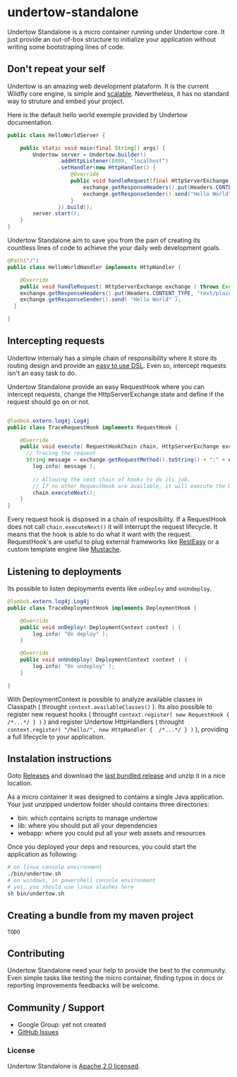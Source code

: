undertow-standalone
===================

Undertow Standalone is a micro container running under Undertow core. It
just provide an out-of-box structure to initialize your application without
writing some bootstraping lines of code.

## Don't repeat your self
Undertow is an amazing web development plataform. It is the current Wildfly
core engine, is simple and [scalable](http://www.techempower.com/benchmarks/#section=data-r8&hw=i7&test=plaintext).
Nevertheless, it has no standard way to struture and embed your project.

Here is the default hello world exemple provided by Undertow documentation.

```java
public class HelloWorldServer {

    public static void main(final String[] args) {
        Undertow server = Undertow.builder()
                .addHttpListener(8080, "localhost")
                .setHandler(new HttpHandler() {
                    @Override
                    public void handleRequest(final HttpServerExchange exchange) throws Exception {
                        exchange.getResponseHeaders().put(Headers.CONTENT_TYPE, "text/plain");
                        exchange.getResponseSender().send("Hello World");
                    }
                }).build();
        server.start();
    }
}
```

Undertow Standalone aim to save you from the pain of creating its countless lines of code
to achieve the your daily web development goals.

```java
@Path("/")
public class HelloWorldHandler implements HttpHandler {

	@Override
	public void handleRequest( HttpServerExchange exchange ) throws Exception {
    exchange.getResponseHeaders().put(Headers.CONTENT_TYPE, "text/plain");
    exchange.getResponseSender().send( "Hello World" );
  }

}
```

## Intercepting requests
Undertow internaly has a simple chain of responsibility where it store its routing
design and provide an [easy to use DSL](http://undertow.io/documentation/core/built-in-handlers.html).
Even so, intercept requests isn't an easy task to do.

Undertow Standalone provide an easy RequestHook where you can intercept requests, change
the HttpServerExchange state and define if the request should go on or not.

```java

@lombok.extern.log4j.Log4j
public class TraceRequestHook implements RequestHook {

	@Override
	public void execute( RequestHookChain chain, HttpServerExchange exchange ) throws DrowningException {
	  // Tracing the request
	  String message = exchange.getRequestMethod().toString() + ":" + exchange.getRequestPath();
		log.info( message );
		
		// Allowing the next chain of hooks to do its job.
		// If no other RequestHook are available, it will execute the Default Handler
		chain.executeNext();
	}
}

```

Every request hook is disposed in a chain of resposibility. If a RequestHook does not call ```chain.executeNext()```
it will interrupt the request lifecycle. It means that the hook is able to do what it want with the request.
RequestHook's are useful to plug external frameworks like [RestEasy](http://www.jboss.org/resteasy) or a custom template
engine like [Mustache](http://mustache.github.io/).

## Listening to deployments
Its possible to listen deployments events like ```onDeploy``` and ```onUndeploy```.

```java
@lombok.extern.log4j.Log4j
public class TraceDeploymentHook implements DeploymentHook {

	@Override
	public void onDeploy( DeploymentContext context ) {
		log.info( "On deploy" );
	}

	@Override
	public void onUndeploy( DeploymentContext context ) {
		log.info( "On undeploy" );
	}

}

```

With DeploymentContext is possible to analyze available classes in Classpath ( throught
```context.availableClasses()``` ). Its also possible to register new request hooks ( throught
```context.register( new RequestHook {  /*...*/ } )``` ) and register Undertow HttpHandlers
( throught ```context.register( "/hello/", new HttpHandler {  /*...*/ } )``` ), providing
a full lifecycle to your application.

## Instalation instructions

Goto [Releases](https://github.com/TeXOLabs/undertow-standalone/releases) and download the
[last bundled release](https://github.com/TeXOLabs/undertow-standalone/releases/download/1.0-Alpha1/undertow-standalone-1.0.Alpha1.zip) and unzip it in a nice location.

As a micro container it was designed to contains a single Java application. Your just unzipped undertow folder
should contains three directories:
* bin: which contains scripts to manage undertow
* lib: where you should put all your dependencies
* webapp: where you could put all your web assets and resources

Once you deployed your deps and resources, you could start the application as following:
```bash
# on linux console environment
./bin/undertow.sh
# on windows, in powershell console environment
# yes, you should use linux slashes here
sh bin/undertow.sh
```

## Creating a bundle from my maven project
``` TODO ```


## Contributing
Undertow Standalone need your help to provide the best to the community. Even simple tasks like
testing the micro container, finding typos in docs or reporting improvements feedbacks will be welcome.

## Community / Support

* Google Group: yet not created
* [GitHub Issues](https://github.com/TeXOLabs/undertow-standalone/issues)

### License

Undertow Standalone is [Apache 2.0 licensed](http://www.apache.org/licenses/LICENSE-2.0.html).

